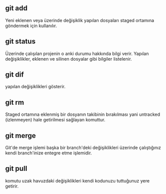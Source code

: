 ## git add
Yeni eklenen veya üzerinde değişiklik yapılan dosyaları staged ortamına göndermek için kullanılır.

## git status
Üzerinde çalışılan projenin o anki durumu hakkında bilgi verir. Yapılan değişiklikler, eklenen ve silinen dosyalar gibi bilgiler listelenir.

## git dif 
yapılan değişiklikleri gösterir.

## git rm 
Staged ortamına eklenmiş bir dosyanın takibinin bırakılması yani untracked (izlenmeyen) hale getirilmesi sağlayan komuttur.

## git merge
Git'de merge işlemi başka bir branch'deki değişiklikleri üzerinde çalıştığınız kendi branch'inize entegre etme işlemidir.

## git pull
komutu uzak havuzdaki değişiklikleri kendi kodunuzu tuttuğunuz yere getirir. 